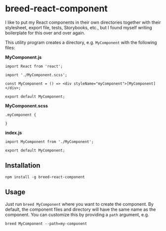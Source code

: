 # breed-react-component

I like to put my React components in their own directories together with their stylesheet, export
file, tests, Storybooks, etc., but I found myself writing boilerplate for this over and over again.

This utility program creates a directory, e.g. `MyComponent` with the following files:

**MyComponent.js**

```
import React from 'react';

import './MyComponent.scss';

const MyComponent = () => <div styleName="myComponent">[MyComponent]</div>;

export default MyComponent;
```

**MyComponent.scss**

```
.myComponent {

}
```

**index.js**

```
import MyComponent from './MyComponent';

export default MyComponent;
```

## Installation

```
npm install -g breed-react-component
```

## Usage

Just run `breed MyComponent` where you want to create the component. By default, the component files and directory will have the same name as the component. You can customize this by providing a `path` argument, e.g.

```
breed MyComponent --path=my-component
```
